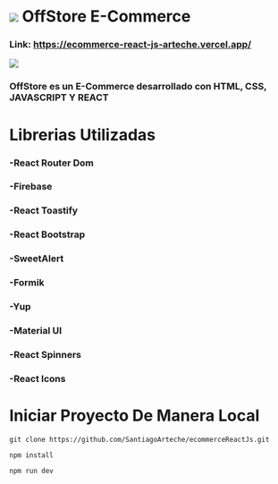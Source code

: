 # ![](https://res.cloudinary.com/santiago-arteche/image/upload/v1689357892/faviconclover_2_czxy1o.png) OffStore E-Commerce 
### Link: https://ecommerce-react-js-arteche.vercel.app/
![](https://res.cloudinary.com/santiago-arteche/image/upload/v1704950720/OffStore_-_Google_Chrome_11_1_20_siypls.webp) 
### OffStore es un E-Commerce desarrollado con HTML, CSS, JAVASCRIPT Y REACT

# Librerias Utilizadas
### -React Router Dom 
### -Firebase
### -React Toastify
### -React Bootstrap
### -SweetAlert
### -Formik
### -Yup
### -Material UI
### -React Spinners
### -React Icons

# Iniciar Proyecto De Manera Local

```
git clone https://github.com/SantiagoArteche/ecommerceReactJs.git
```
```
npm install
```
```
npm run dev
```
